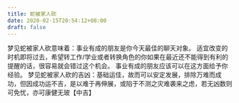 ```yaml
---
title: 蛇被家人砍
date: 2020-02-15T20:54:12+08:00
draft: false
---
```


梦见蛇被家人砍意味着：事业有成的朋友是你今天最佳的聊天对象。
适宜改变的时机即将过去，希望转工作/学业或者转换角色的你如果在最近还不能得到有利的提醒的话，很容易就会错过这个机会。
事业有成的朋友应该可以在这方面给予你经验。
梦见蛇被家人砍的吉凶：基础运佳，故而可以安定发展，排除万难而成功，但因成功运不吉，是以难于再伸展，或陷于不测之灾难袭来之虑，若无凶数则可免忧，亦可康健无玻【中吉】
